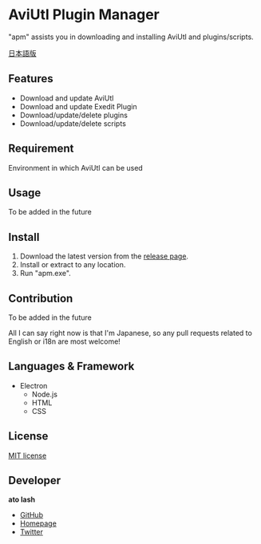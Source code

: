 # AviUtl Plugin Manager

"apm" assists you in downloading and installing AviUtl and plugins/scripts.

[日本語版](./README.ja.md)

<!-- ## Description -->

## Features

- Download and update AviUtl
- Download and update Exedit Plugin
- Download/update/delete plugins
- Download/update/delete scripts

## Requirement

Environment in which AviUtl can be used

## Usage

To be added in the future

## Install

1. Download the latest version from the [release page](https://github.com/hal-shu-sato/apm/releases).
2. Install or extract to any location.
3. Run "apm.exe".

## Contribution

To be added in the future

All I can say right now is that I'm Japanese, so any pull requests related to English or i18n are most welcome!

## Languages & Framework

- Electron
  - Node.js
  - HTML
  - CSS

## License

[MIT license](./LICENSE)

## Developer

**ato lash**

- [GitHub](https://github.com/hal-shu-sato)
- [Homepage](http://halshusato.starfree.jp/)
- [Twitter](https://twitter.com/hal_shu_sato)
